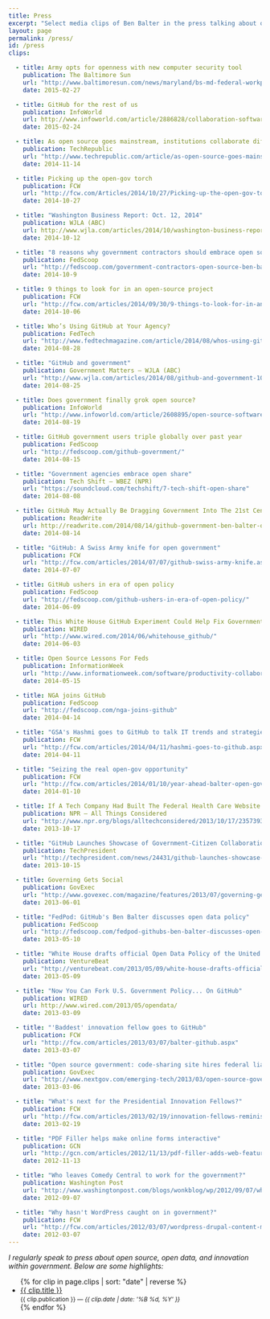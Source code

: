 ```yaml
---
title: Press
excerpt: "Select media clips of Ben Balter in the press talking about open source, open data, and government innovation."
layout: page
permalink: /press/
id: /press
clips:

  - title: Army opts for openness with new computer security tool
    publication: The Baltimore Sun
    url: "http://www.baltimoresun.com/news/maryland/bs-md-federal-workplace-computer-security-20150227-story.html"
    date: 2015-02-27

  - title: GitHub for the rest of us
    publication: InfoWorld
    url: http://www.infoworld.com/article/2886828/collaboration-software/github-for-the-rest-of-us.html
    date: 2015-02-24

  - title: As open source goes mainstream, institutions collaborate differently
    publication: TechRepublic
    url: "http://www.techrepublic.com/article/as-open-source-goes-mainstream-institutions-collaborate-differently/"
    date: 2014-11-14

  - title: Picking up the open-gov torch
    publication: FCW
    url: "http://fcw.com/Articles/2014/10/27/Picking-up-the-open-gov-torch.aspx"
    date: 2014-10-27

  - title: "Washington Business Report: Oct. 12, 2014"
    publication: WJLA (ABC)
    url: http://www.wjla.com/articles/2014/10/washington-business-report-oct-12-2014-107984.html
    date: 2014-10-12

  - title: "8 reasons why government contractors should embrace open source software"
    publication: FedScoop
    url: "http://fedscoop.com/government-contractors-open-source-ben-balter/"
    date: 2014-10-9

  - title: 9 things to look for in an open-source project
    publication: FCW
    url: "http://fcw.com/articles/2014/09/30/9-things-to-look-for-in-an-open-source-project.aspx"
    date: 2014-10-06

  - title: Who’s Using GitHub at Your Agency?
    publication: FedTech
    url: "http://www.fedtechmagazine.com/article/2014/08/whos-using-github-your-agency"
    date: 2014-08-28

  - title: "GitHub and government"
    publication: Government Matters — WJLA (ABC)
    url: "http://www.wjla.com/articles/2014/08/github-and-government-106444.html"
    date: 2014-08-25

  - title: Does government finally grok open source?
    publication: InfoWorld
    url: "http://www.infoworld.com/article/2608895/open-source-software/open-source-software-does-government-finally-grok-open-source.html"
    date: 2014-08-19

  - title: GitHub government users triple globally over past year
    publication: FedScoop
    url: "http://fedscoop.com/github-government/"
    date: 2014-08-15

  - title: "Government agencies embrace open share"
    publication: Tech Shift — WBEZ (NPR)
    url: "https://soundcloud.com/techshift/7-tech-shift-open-share"
    date: 2014-08-08

  - title: GitHub May Actually Be Dragging Government Into The 21st Century
    publication: ReadWrite
    url: http://readwrite.com/2014/08/14/github-government-ben-balter-open-source
    date: 2014-08-14

  - title: "GitHub: A Swiss Army knife for open government"
    publication: FCW
    url: "http://fcw.com/articles/2014/07/07/github-swiss-army-knife.aspx"
    date: 2014-07-07

  - title: GitHub ushers in era of open policy
    publication: FedScoop
    url: "http://fedscoop.com/github-ushers-in-era-of-open-policy/"
    date: 2014-06-09

  - title: This White House GitHub Experiment Could Help Fix Government
    publication: WIRED
    url: "http://www.wired.com/2014/06/whitehouse_github/"
    date: 2014-06-03

  - title: Open Source Lessons For Feds
    publication: InformationWeek
    url: "http://www.informationweek.com/software/productivity-collaboration-apps/open-source-lessons-for-feds-/d/d-id/1252753"
    date: 2014-05-15

  - title: NGA joins GitHub
    publication: FedScoop
    url: "http://fedscoop.com/nga-joins-github"
    date: 2014-04-14

  - title: "GSA's Hashmi goes to GitHub to talk IT trends and strategies"
    publication: FCW
    url: "http://fcw.com/articles/2014/04/11/hashmi-goes-to-github.aspx"
    date: 2014-04-11

  - title: "Seizing the real open-gov opportunity"
    publication: FCW
    url: "http://fcw.com/articles/2014/01/10/year-ahead-balter-open-gov.aspx"
    date: 2014-01-10

  - title: If A Tech Company Had Built The Federal Health Care Website
    publication: NPR — All Things Considered
    url: "http://www.npr.org/blogs/alltechconsidered/2013/10/17/235739367/if-a-tech-company-had-built-the-federal-health-care-website"
    date: 2013-10-17

  - title: "GitHub Launches Showcase of Government-Citizen Collaborations"
    publication: TechPresident
    url: "http://techpresident.com/news/24431/github-launches-showcase-government-citizen-collaborations"
    date: 2013-10-15

  - title: Governing Gets Social
    publication: GovExec
    url: "http://www.govexec.com/magazine/features/2013/07/governing-gets-social/65831/"
    date: 2013-06-01

  - title: "FedPod: GitHub's Ben Balter discusses open data policy"
    publication: FedScoop
    url: "http://fedscoop.com/fedpod-githubs-ben-balter-discusses-open-data-policy/"
    date: 2013-05-10

  - title: "White House drafts official Open Data Policy of the United States"
    publication: VentureBeat
    url: "http://venturebeat.com/2013/05/09/white-house-drafts-official-open-data-policy-of-the-united-states-on-github/"
    date: 2013-05-09

  - title: "Now You Can Fork U.S. Government Policy... On GitHub"
    publication: WIRED
    url: http://www.wired.com/2013/05/opendata/
    date: 2013-03-09

  - title: "'Baddest' innovation fellow goes to GitHub"
    publication: FCW
    url: "http://fcw.com/articles/2013/03/07/balter-github.aspx"
    date: 2013-03-07

  - title: "Open source government: code-sharing site hires federal liaison"
    publication: GovExec
    url: "http://www.nextgov.com/emerging-tech/2013/03/open-source-government-code-sharing-site-hires-federal-liaison/61718/"
    date: 2013-03-06

  - title: "What's next for the Presidential Innovation Fellows?"
    publication: FCW
    url: "http://fcw.com/articles/2013/02/19/innovation-fellows-reminisce.aspx"
    date: 2013-02-19

  - title: "PDF Filler helps make online forms interactive"
    publication: GCN
    url: "http://gcn.com/articles/2012/11/13/pdf-filler-adds-web-features-to-standard-pdf.aspx"
    date: 2012-11-13

  - title: "Who leaves Comedy Central to work for the government?"
    publication: Washington Post
    url: "http://www.washingtonpost.com/blogs/wonkblog/wp/2012/09/07/who-leaves-comedy-central-to-work-for-the-government/"
    date: 2012-09-07

  - title: "Why hasn't WordPress caught on in government?"
    publication: FCW
    url: "http://fcw.com/articles/2012/03/07/wordpress-drupal-content-management-.gov.aspx"
    date: 2012-03-07
---
```


*I regularly speak to press about open source, open data, and innovation within government. Below are some highlights:*

<ul id="clips">
{% for clip in page.clips | sort: "date" | reverse %}
  <li>
    <a href="{{ clip.url }}" class="title">{{ clip.title }}</a><br />
    <small><span class="publication">{{ clip.publication }}</span> — <em>{{ clip.date | date: '%B %d, %Y' }}</em></small>
  </li>
{% endfor %}
</ul>
